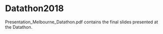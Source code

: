 # Datathon2018

Presentation_Melbourne_Datathon.pdf contains the final slides presented at the Datathon.
